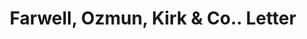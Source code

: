---
doi: 10.7916/D8R79SBP
date_other: '1923'
date_other_textual: '1923'
form: correspondence
genre:
- Letters (correspondence)
name:
- Farwell, Ozmun, Kirk & Co.
object_in_context_url: https://biggert.cul.columbia.edu/items/view/ave_biggert_00667
subject_hierarchical_geographic:
- St. Paul, Minnesota, United States
subject_name:
- Farwell, Ozmun, Kirk & Co.
title: Farwell, Ozmun, Kirk & Co.. Letter
sort_title: Farwell, Ozmun, Kirk & Co.. Letter
call_number: ave_biggert_00667
coordinates:
- 44.94416666666666,-93.0936111111111
pid: ave_biggert_00667
identifiers: ave_biggert_00667
permalink: /biggert/ave_biggert_00667/
layout: iiif-image-page
---